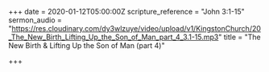 +++
date = 2020-01-12T05:00:00Z
scripture_reference = "John 3:1-15"
sermon_audio = "https://res.cloudinary.com/dy3wlzuye/video/upload/v1/KingstonChurch/20_The_New_Birth_Lifting_Up_the_Son_of_Man_part_4_3.1-15.mp3"
title = "The New Birth & Lifting Up the Son of Man (part 4)"

+++
